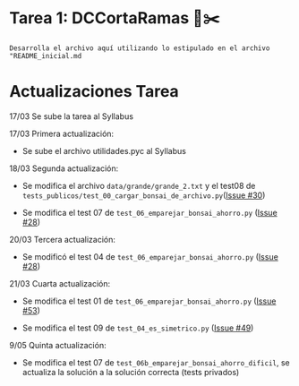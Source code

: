 # Tarea 1: DCCortaRamas 🌳✂️

`Desarrolla el archivo aquí utilizando lo estipulado en el archivo "README_inicial.md`

# Actualizaciones Tarea

17/03 Se sube la tarea al Syllabus

17/03 Primera actualización:

- Se sube el archivo utilidades.pyc al Syllabus

18/03 Segunda actualización:

- Se modifica el archivo `data/grande/grande_2.txt` y el test08 de `tests_publicos/test_00_cargar_bonsai_de_archivo.py`([Issue #30](https://github.com/IIC2233/Syllabus/issues/30))

- Se modifica el test 07 de `test_06_emparejar_bonsai_ahorro.py` ([Issue #28](https://github.com/IIC2233/Syllabus/issues/28))

20/03 Tercera actualización:

- Se modificó el test 04 de `test_06_emparejar_bonsai_ahorro.py` ([Issue #28](https://github.com/IIC2233/Syllabus/issues/28))

21/03 Cuarta actualización:

- Se modifica el test 01 de `test_06_emparejar_bonsai_ahorro.py` ([Issue #53](https://github.com/IIC2233/Syllabus/issues/53))

- Se modifica el test 09 de `test_04_es_simetrico.py` ([Issue #49](https://github.com/IIC2233/Syllabus/issues/49))

9/05 Quinta actualización:

- Se modifica el test 07 de `test_06b_emparejar_bonsai_ahorro_dificil`, se actualiza la solución a la solución correcta (tests privados)
